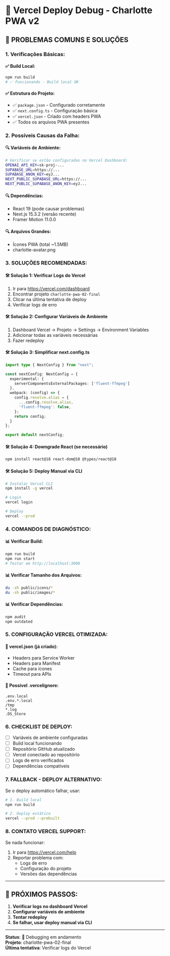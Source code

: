 # 🔧 Vercel Deploy Debug - Charlotte PWA v2

## 🚨 **PROBLEMAS COMUNS E SOLUÇÕES**

### 1. **Verificações Básicas:**

#### ✅ **Build Local:**
```bash
npm run build
# ✅ Funcionando - Build local OK
```

#### ✅ **Estrutura do Projeto:**
- ✅ `package.json` - Configurado corretamente
- ✅ `next.config.ts` - Configuração básica
- ✅ `vercel.json` - Criado com headers PWA
- ✅ Todos os arquivos PWA presentes

### 2. **Possíveis Causas da Falha:**

#### 🔍 **Variáveis de Ambiente:**
```bash
# Verificar se estão configuradas no Vercel Dashboard:
OPENAI_API_KEY=sk-proj-...
SUPABASE_URL=https://...
SUPABASE_ANON_KEY=eyJ...
NEXT_PUBLIC_SUPABASE_URL=https://...
NEXT_PUBLIC_SUPABASE_ANON_KEY=eyJ...
```

#### 🔍 **Dependências:**
- React 19 (pode causar problemas)
- Next.js 15.3.2 (versão recente)
- Framer Motion 11.0.0

#### 🔍 **Arquivos Grandes:**
- Ícones PWA (total ~1.5MB)
- charlotte-avatar.png

### 3. **SOLUÇÕES RECOMENDADAS:**

#### 🛠️ **Solução 1: Verificar Logs do Vercel**
1. Ir para https://vercel.com/dashboard
2. Encontrar projeto `charlotte-pwa-02-final`
3. Clicar na última tentativa de deploy
4. Verificar logs de erro

#### 🛠️ **Solução 2: Configurar Variáveis de Ambiente**
1. Dashboard Vercel → Projeto → Settings → Environment Variables
2. Adicionar todas as variáveis necessárias
3. Fazer redeploy

#### 🛠️ **Solução 3: Simplificar next.config.ts**
```typescript
import type { NextConfig } from "next";

const nextConfig: NextConfig = {
  experimental: {
    serverComponentsExternalPackages: ['fluent-ffmpeg']
  },
  webpack: (config) => {
    config.resolve.alias = {
      ...config.resolve.alias,
      'fluent-ffmpeg': false,
    };
    return config;
  }
};

export default nextConfig;
```

#### 🛠️ **Solução 4: Downgrade React (se necessário)**
```bash
npm install react@18 react-dom@18 @types/react@18
```

#### 🛠️ **Solução 5: Deploy Manual via CLI**
```bash
# Instalar Vercel CLI
npm install -g vercel

# Login
vercel login

# Deploy
vercel --prod
```

### 4. **COMANDOS DE DIAGNÓSTICO:**

#### 📊 **Verificar Build:**
```bash
npm run build
npm run start
# Testar em http://localhost:3000
```

#### 📊 **Verificar Tamanho dos Arquivos:**
```bash
du -sh public/icons/*
du -sh public/images/*
```

#### 📊 **Verificar Dependências:**
```bash
npm audit
npm outdated
```

### 5. **CONFIGURAÇÃO VERCEL OTIMIZADA:**

#### 📁 **vercel.json (já criado):**
- Headers para Service Worker
- Headers para Manifest
- Cache para ícones
- Timeout para APIs

#### 📁 **Possível .vercelignore:**
```
.env.local
.env.*.local
/tmp
*.log
.DS_Store
```

### 6. **CHECKLIST DE DEPLOY:**

- [ ] Variáveis de ambiente configuradas
- [ ] Build local funcionando
- [ ] Repositório GitHub atualizado
- [ ] Vercel conectado ao repositório
- [ ] Logs de erro verificados
- [ ] Dependências compatíveis

### 7. **FALLBACK - DEPLOY ALTERNATIVO:**

Se o deploy automático falhar, usar:

```bash
# 1. Build local
npm run build

# 2. Deploy estático
vercel --prod --prebuilt
```

### 8. **CONTATO VERCEL SUPPORT:**

Se nada funcionar:
1. Ir para https://vercel.com/help
2. Reportar problema com:
   - Logs de erro
   - Configuração do projeto
   - Versões das dependências

---

## 🎯 **PRÓXIMOS PASSOS:**

1. **Verificar logs no dashboard Vercel**
2. **Configurar variáveis de ambiente**
3. **Tentar redeploy**
4. **Se falhar, usar deploy manual via CLI**

---

**Status**: 🔧 Debugging em andamento  
**Projeto**: charlotte-pwa-02-final  
**Última tentativa**: Verificar logs do Vercel 